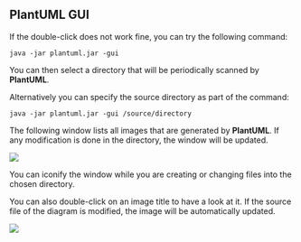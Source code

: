 ## PlantUML GUI
If the double-click does not work fine, you can try the following command:

```
java -jar plantuml.jar -gui
```

You can then select a directory that will be periodically
scanned by **PlantUML**.

Alternatively you can specify the source directory as part of the command:
```
java -jar plantuml.jar -gui /source/directory 
```

The following window lists all images that are generated by **PlantUML**.
If any modification is done in the directory, the window will be updated.

![](choice_rep.png)

You can iconify the window while you are creating or changing
files into the chosen directory.

You can also double-click on an image title to have a look at it.
If the source file of the diagram is modified, the image will be
automatically updated.

![](single_image.png)


